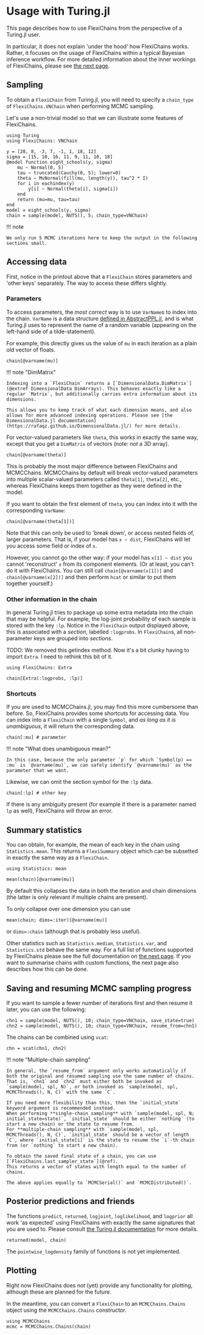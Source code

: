# Usage with Turing.jl

This page describes how to use FlexiChains from the perspective of a Turing.jl user.

In particular, it does not explain 'under the hood' how FlexiChains works.
Rather, it focuses on the usage of FlexiChains within a typical Bayesian inference workflow.
For more detailed information about the inner workings of FlexiChains, please see [the next page](./details.md).

## Sampling

To obtain a `FlexiChain` from Turing.jl, you will need to specify a `chain_type` of `FlexiChains.VNChain` when performing MCMC sampling.

Let's use a non-trivial model so that we can illustrate some features of FlexiChains.

```@example 1
using Turing
using FlexiChains: VNChain

y = [28, 8, -3, 7, -1, 1, 18, 12]
sigma = [15, 10, 16, 11, 9, 11, 10, 18]
@model function eight_schools(y, sigma)
    mu ~ Normal(0, 5)
    tau ~ truncated(Cauchy(0, 5); lower=0)
    theta ~ MvNormal(fill(mu, length(y)), tau^2 * I)
    for i in eachindex(y)
        y[i] ~ Normal(theta[i], sigma[i])
    end
    return (mu=mu, tau=tau)
end
model = eight_schools(y, sigma)
chain = sample(model, NUTS(), 5; chain_type=VNChain)
```

!!! note
    
    We only run 5 MCMC iterations here to keep the output in the following sections small.

## Accessing data

First, notice in the printout above that a `FlexiChain` stores parameters and 'other keys' separately.
The way to access these differs slightly.

### Parameters

To access parameters, the _most correct_ way is to use `VarName`s to index into the chain.
`VarName` is a data structure [defined in AbstractPPL.jl](https://turinglang.org/AbstractPPL.jl/stable/api/#AbstractPPL.VarName), and is what Turing.jl uses to represent the name of a random variable (appearing on the left-hand side of a tilde-statement).

For example, this directly gives us the value of `mu` in each iteration as a plain old vector of floats.

```@example 1
chain[@varname(mu)]
```

!!! note "DimMatrix"
    
    Indexing into a `FlexiChain` returns a [`DimensionalData.DimMatrix`](@extref DimensionalData DimArrays). This behaves exactly like a regular `Matrix`, but additionally carries extra information about its dimensions.
    
    This allows you to keep track of what each dimension means, and also allows for more advanced indexing operations. Please see [the DimensionalData.jl documentation](https://rafaqz.github.io/DimensionalData.jl/) for more details.

For vector-valued parameters like `theta`, this works in exactly the same way, except that you get a `DimMatrix` of vectors (note: _not_ a 3D array).

```@example 1
chain[@varname(theta)]
```

This is probably the most major difference between FlexiChains and MCMCChains.
MCMCChains by default will break vector-valued parameters into multiple scalar-valued parameters called `theta[1]`, `theta[2]`, etc., whereas FlexiChains keeps them together as they were defined in the model.

If you want to obtain the first element of `theta`, you can index into it with the corresponding `VarName`:

```@example 1
chain[@varname(theta[1])]
```

Note that this can only be used to 'break down', or access nested fields of, larger parameters.
That is, if your model has `x ~ dist`, FlexiChains will let you access some field or index of `x`.

However, you cannot go the other way: if your model has `x[1] ~ dist` you cannot 'reconstruct' `x` from its component elements.
(Or at least, you can't do it with FlexiChains.
You can still call `chain[@varname(x[1])]` and `chain[@varname(x[2])]` and then perform `hcat` or similar to put them together yourself.)

### Other information in the chain

In general Turing.jl tries to package up some extra metadata into the chain that may be helpful.
For example, the log-joint probability of each sample is stored with the key `:lp`.
Notice in the `FlexiChain` output displayed above, this is associated with a _section_, labelled `:logprobs`.
In `FlexiChain`s, all non-parameter keys are grouped into _sections_.

TODO: We removed this getindex method. Now it's a bit clunky having to import `Extra`. I need to rethink this bit of it.

```@example 1
using FlexiChains: Extra

chain[Extra(:logprobs, :lp)]
```

### Shortcuts

If you are used to MCMCChains.jl, you may find this more cumbersome than before.
So, FlexiChains provides some shortcuts for accessing data.
You can index into a `FlexiChain` with a single `Symbol`, and _as long as it is unambiguous_, it will return the corresponding data.

```@example 1
chain[:mu] # parameter
```

!!! note "What does unambiguous mean?"
    
    In this case, because the only parameter `p` for which `Symbol(p) == :mu` is `@varname(mu)`, we can safely identify `@varname(mu)` as the parameter that we want.

Likewise, we can omit the section symbol for the `:lp` data.

```@example 1
chain[:lp] # other key
```

If there is any ambiguity present (for example if there is a parameter named `lp` as well), FlexiChains will throw an error.

## Summary statistics

You can obtain, for example, the mean of each key in the chain using `Statistics.mean`.
This returns a `FlexiSummary` object which can be subsetted in exactly the same way as a `FlexiChain`.

```@example 1
using Statistics: mean

mean(chain)[@varname(mu)]
```

By default this collapses the data in both the iteration and chain dimensions (the latter is only relevant if multiple chains are present).

To only collapse over one dimension you can use

```@example 1
mean(chain; dims=:iter)[@varname(mu)]
```

or `dims=:chain` (although that is probably less useful).

Other statistics such as `Statistics.median`, `Statistics.var`, and `Statistics.std` behave the same way.
For a full list of functions supported by FlexiChains please see the full documentation on [the next page](./details.md).
If you want to summarise chains with custom functions, the next page also describes how this can be done.

## Saving and resuming MCMC sampling progress

If you want to sample a fewer number of iterations first and then resume it later, you can use the following:

```@example 1
chn1 = sample(model, NUTS(), 10; chain_type=VNChain, save_state=true)
chn2 = sample(model, NUTS(), 10; chain_type=VNChain, resume_from=chn1)
```

The chains can be combined using `vcat`:

```@example 1
chn = vcat(chn1, chn2)
```

!!! note "Multiple-chain sampling"
    
    In general, the `resume_from` argument only works automatically if both the original and resumed sampling use the same number of chains.
    That is, `chn1` and `chn2` must either both be invoked as `sample(model, spl, N)`, or both invoked as `sample(model, spl, MCMCThreads(), N, C)` with the same `C`.
    
    If you need more flexibility than this, then the `initial_state` keyword argument is recommended instead.
    When performing **single-chain sampling** with `sample(model, spl, N; initial_state=state)`, `initial_state` should be either `nothing` (to start a new chain) or the state to resume from.
    For **multiple-chain sampling** with `sample(model, spl, MCMCThreads(), N, C)`, `initial_state` should be a vector of length `C`, where `initial_state[i]` is the state to resume the `i`-th chain from (or `nothing` to start a new chain).
    
    To obtain the saved final state of a chain, you can use [`FlexiChains.last_sampler_state`](@ref).
    This returns a vector of states with length equal to the number of chains.
    
    The above applies equally to `MCMCSerial()` and `MCMCDistributed()`.

## Posterior predictions and friends

The functions `predict`, `returned`, `logjoint`, `loglikelihood`, and `logprior` all work 'as expected' using FlexiChains with exactly the same signatures that you are used to.
Please consult [the Turing.jl documentation](https://turinglang.org/Turing.jl/stable/api/#Predictions) for more details.

```@example 1
returned(model, chain)
```

The `pointwise_logdensity` family of functions is not yet implemented.

## Plotting

Right now FlexiChains does not (yet) provide any functionality for plotting, although these are planned for the future.

In the meantime, you can convert a `FlexiChain` to an `MCMCChains.Chains` object using the `MCMCChains.Chains` constructor.

```@example 1
using MCMCChains
mcmc = MCMCChains.Chains(chain)
```
